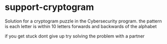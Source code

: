 # support-cryptogram
Solution for a cryptogram puzzle in the Cybersecurity program.
the pattern is each letter is within 10 letters forwards and backwards of the alphabet 

if you get stuck dont give up try solving the problem with a partner
